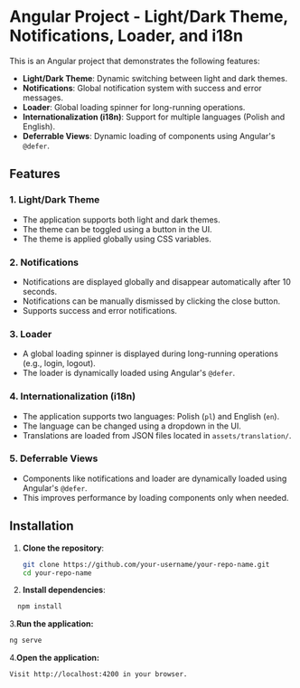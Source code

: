 # Angular Project - Light/Dark Theme, Notifications, Loader, and i18n

This is an Angular project that demonstrates the following features:

- **Light/Dark Theme**: Dynamic switching between light and dark themes.
- **Notifications**: Global notification system with success and error messages.
- **Loader**: Global loading spinner for long-running operations.
- **Internationalization (i18n)**: Support for multiple languages (Polish and English).
- **Deferrable Views**: Dynamic loading of components using Angular's `@defer`.

## Features

### 1. Light/Dark Theme

- The application supports both light and dark themes.
- The theme can be toggled using a button in the UI.
- The theme is applied globally using CSS variables.

### 2. Notifications

- Notifications are displayed globally and disappear automatically after 10 seconds.
- Notifications can be manually dismissed by clicking the close button.
- Supports success and error notifications.

### 3. Loader

- A global loading spinner is displayed during long-running operations (e.g., login, logout).
- The loader is dynamically loaded using Angular's `@defer`.

### 4. Internationalization (i18n)

- The application supports two languages: Polish (`pl`) and English (`en`).
- The language can be changed using a dropdown in the UI.
- Translations are loaded from JSON files located in `assets/translation/`.

### 5. Deferrable Views

- Components like notifications and loader are dynamically loaded using Angular's `@defer`.
- This improves performance by loading components only when needed.

## Installation

1. **Clone the repository**:

   ```bash
   git clone https://github.com/your-username/your-repo-name.git
   cd your-repo-name

   ```

2. **Install dependencies**:

```bash
  npm install
```

3.**Run the application:**

```bash
ng serve
```

4.**Open the application:**

```bash
Visit http://localhost:4200 in your browser.
```
